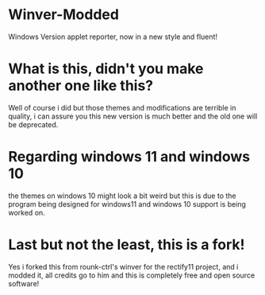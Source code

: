 # Winver-Modded
Windows Version applet reporter, now in a new style and fluent!

# What is this, didn't you make another one like this?
Well of course i did but those themes and modifications are terrible in quality, i can assure you this new version is much better and the old one will be deprecated.

# Regarding windows 11 and windows 10
the themes on windows 10 might look a bit weird but this is due to the program being designed for windows11 and windows 10 support is being worked on.

# Last but not the least, this is a fork!
Yes i forked this from rounk-ctrl's winver for the rectify11 project, and i modded it, all credits go to him and this is completely free and open source software!
